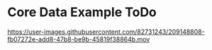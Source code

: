# Core Data Example ToDo


https://user-images.githubusercontent.com/82731243/209148808-fb07272e-add8-47b8-be9b-45819f38864b.mov

